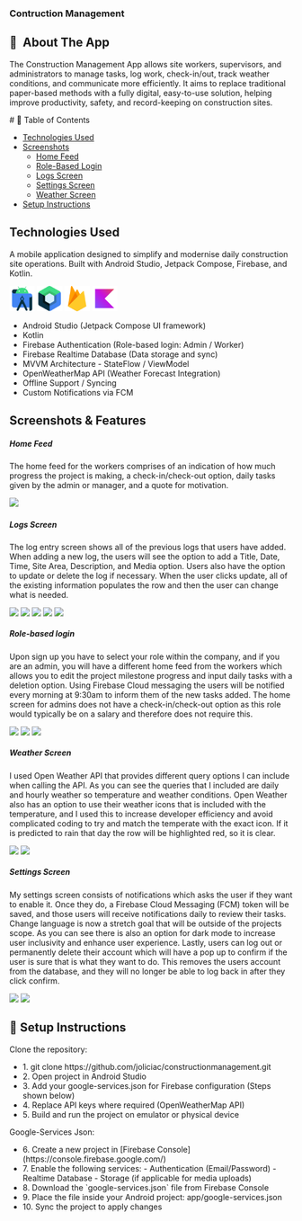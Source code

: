 ### Contruction Management
<h2> 🚀 &nbsp;About The App</h2>
<p align="left">
The Construction Management App allows site workers, supervisors, and administrators to manage tasks, log work, check-in/out, track weather conditions, and communicate more efficiently.
It aims to replace traditional paper-based methods with a fully digital, easy-to-use solution, helping improve productivity, safety, and record-keeping on construction sites.
</p>
# 📖 Table of Contents

- [Technologies Used](#technologies-used)
- [Screenshots](#screenshots)
  - [Home Feed](#home-feed)
  - [Role-Based Login](#role-based-login)
  - [Logs Screen](#logs-screen)
  - [Settings Screen](#settings-screen)
  - [Weather Screen](#weather-screen)
- [Setup Instructions](#setup-instructions)


<h2> Technologies Used</h2>
<p>
A mobile application designed to simplify and modernise daily construction site operations.
Built with Android Studio, Jetpack Compose, Firebase, and Kotlin.
</p>
<p align="left">
<img src="https://github.com/devicons/devicon/blob/v2.16.0/icons/androidstudio/androidstudio-original.svg" alt="androidstudio" width="45" height="45"/>
<img src="https://github.com/devicons/devicon/blob/v2.16.0/icons/jetpackcompose/jetpackcompose-original.svg" alt="jetpackcompose" width="45" height="45"/>
<img src="https://github.com/devicons/devicon/blob/v2.16.0/icons/firebase/firebase-original.svg" alt="firebase" width="45" height="45"/>
<img src="https://github.com/devicons/devicon/blob/v2.16.0/icons/kotlin/kotlin-original.svg" alt="kotlin" width="45" height="45"/>
</p>
<p>
<ul>
<li>Android Studio (Jetpack Compose UI framework)
<li>Kotlin
<li>Firebase Authentication (Role-based login: Admin / Worker)
<li>Firebase Realtime Database (Data storage and sync)
<li>MVVM Architecture - StateFlow / ViewModel
<li>OpenWeatherMap API (Weather Forecast Integration)
<li>Offline Support / Syncing
<li>Custom Notifications via FCM
</ul>
</p>
<h2>Screenshots & Features</h2>
<h5>Home Feed</h5>
<p align="left"> The home feed for the workers comprises of an indication of how much progress the project is making, a check-in/check-out option, daily tasks given by the admin or manager, and a quote for motivation. </p>
<img src="https://github.com/user-attachments/assets/36cd4294-c452-4e59-960a-da66794bae6b"width="120"/>
<h5>Logs Screen</h5>
<p align="left">The log entry screen shows all of the previous logs that users have added. When adding a new log, the users will see the option to add a Title, Date, Time, Site Area, Description, and Media option. Users also have the option to update or delete the log if necessary. 
When the user clicks update, all of the existing information populates the row and then the user can change what is needed. </p>
<img src="https://github.com/user-attachments/assets/f18373ab-d598-4865-bc84-dce96e98fd9f"width="120"/>
<img src="https://github.com/user-attachments/assets/b764d93b-065b-4a12-bbc1-d39c89024917"width="120"/>
<img src="https://github.com/user-attachments/assets/7f09ed9c-6918-4026-99de-c2e1a99c086c"width="120"/>
<img src="https://github.com/user-attachments/assets/cee5179d-1cab-4bcb-8432-4f6d6d1ca36a"width="120"/>
<img src="https://github.com/user-attachments/assets/321f8f90-b01e-4ef2-ada2-731f41d2d4c7"width="120"/>
<h5>Role-based login</h5>
<p align="left"> Upon sign up you have to select your role within the company, and if you are an admin, you will have a different home feed from the workers which allows you to edit the project milestone progress and input daily tasks with a deletion option. 
  Using Firebase Cloud messaging the users will be notified every morning at 9:30am to inform them of the new tasks added.
  The home screen for admins does not have a check-in/check-out option as this role would typically be on a salary and therefore does not require this. </p>
<img src="https://github.com/user-attachments/assets/009999ee-a35a-4341-a0c2-80d2539c047d"width="120"/>
<img src="https://github.com/user-attachments/assets/864dc913-83f7-466d-96f2-9a0b9e6a53a8"width="120"/>
<img src="https://github.com/user-attachments/assets/007e5996-a520-4b5e-a5fb-b814a1f2e022"width="120"/>
<h5>Weather Screen</h5>
<p align="left"> I used Open Weather API that provides different query options I can include when calling the API. As you can see the queries that I included are daily and hourly weather so temperature and weather conditions. 
Open Weather also has an option to use their weather icons that is included with the temperature, and I used this to increase developer efficiency and avoid complicated coding to try and match the temperate with the exact icon.
If it is predicted to rain that day the row will be highlighted red, so it is clear.
 </p>
<img src="https://github.com/user-attachments/assets/d359f579-2869-43cd-a33f-5e0f8c0496ac"width="120"/>
<img src="https://github.com/user-attachments/assets/b757a788-3075-4483-81e3-d4c25f9a2246"width="120"/>
<h5>Settings Screen</h5>
<p align="left"> My settings screen consists of notifications which asks the user if they want to enable it. Once they do, a Firebase Cloud Messaging (FCM) token will be saved, and those users will receive notifications daily to review their tasks. Change language is now a stretch goal that will be outside of the projects scope. 
As you can see there is also an option for dark mode to increase user inclusivity and enhance user experience. Lastly, users can log out or permanently delete their account which will have a pop up to confirm if the user is sure that is what they want to do. 
This removes the users account from the database, and they will no longer be able to log back in after they click confirm. </p>
<img src="https://github.com/user-attachments/assets/72ffb531-75a0-45ac-8330-0a1c518247e9"width="120"/>
<img src="https://github.com/user-attachments/assets/161f6e9d-c5c7-4c1e-96d5-dba19dc4844e"width="120"/>
<h2>🔧 Setup Instructions </h2>
<p>Clone the repository:
<ul>
<li> 1. git clone https://github.com/joliciac/constructionmanagement.git
<li> 2. Open project in Android Studio
<li> 3. Add your google-services.json for Firebase configuration (Steps shown below)
<li> 4. Replace API keys where required (OpenWeatherMap API)
<li> 5. Build and run the project on emulator or physical device
</li></ul>
</p>
<p>Google-Services Json:
<ul>
<li> 6. Create a new project in [Firebase Console](https://console.firebase.google.com/)
<li> 7. Enable the following services:
    - Authentication (Email/Password)
    - Realtime Database
    - Storage (if applicable for media uploads)
<li> 8. Download the `google-services.json` file from Firebase Console
<li> 9. Place the file inside your Android project: app/google-services.json
<li> 10. Sync the project to apply changes
</li></ul>
</p>
